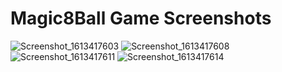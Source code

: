# Magic8Ball Game Screenshots
![Screenshot_1613417603](https://user-images.githubusercontent.com/62711393/107987484-2053d380-6ff4-11eb-9512-04600186df68.png)
![Screenshot_1613417608](https://user-images.githubusercontent.com/62711393/107987498-26e24b00-6ff4-11eb-8a6a-cb030ce9062f.png)
![Screenshot_1613417611](https://user-images.githubusercontent.com/62711393/107987504-2ba6ff00-6ff4-11eb-898d-3bc72bd01d91.png)
![Screenshot_1613417614](https://user-images.githubusercontent.com/62711393/107987515-306bb300-6ff4-11eb-9301-5c6a12c4ea05.png)
